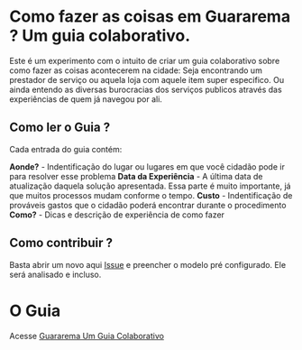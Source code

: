 # Como fazer as coisas em Guararema ? Um guia colaborativo.

Este é um experimento com o intuito de criar um guia colaborativo sobre como fazer as coisas acontecerem na cidade: 
Seja encontrando um prestador de serviço ou aquela loja com aquele item super especifico. 
Ou ainda entendo as diversas burocracias dos serviços publicos através das experiências de quem já navegou por ali.

## Como ler o Guia ?

Cada entrada do guia contém:

**Aonde?** - Indentificação do lugar ou lugares em que você cidadão pode ir para resolver esse problema
**Data da Experiência** - A última data de atualização daquela solução apresentada. Essa parte é muito importante, já que muitos processos mudam conforme o tempo.
**Custo** - Indentificação de prováveis gastos que o cidadão poderá encontrar durante o procedimento
**Como?** - Dicas e descrição de experiência de como fazer
## Como contribuir ?

Basta abrir um novo aqui [Issue](https://github.com/thethales/guararema/issues/new) e preencher o modelo pré configurado. Ele será analisado e incluso.


# O Guia

Acesse [Guararema Um Guia Colaborativo](https://thethales.github.io/guararema/)
